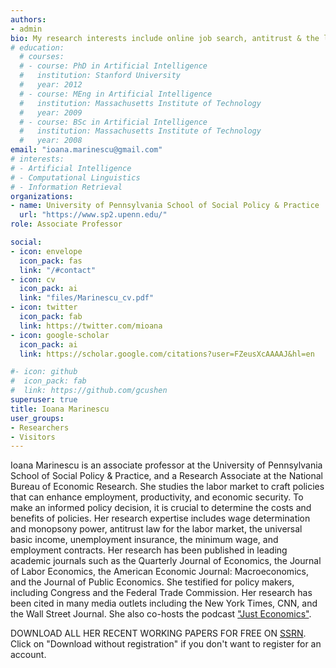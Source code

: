 ```yaml
---
authors:
- admin
bio: My research interests include online job search, antitrust & the labor market, the universal basic income, unemployment insurance, the minimum wage, and employment contracts.
# education:
  # courses:
  # - course: PhD in Artificial Intelligence
  #   institution: Stanford University
  #   year: 2012
  # - course: MEng in Artificial Intelligence
  #   institution: Massachusetts Institute of Technology
  #   year: 2009
  # - course: BSc in Artificial Intelligence
  #   institution: Massachusetts Institute of Technology
  #   year: 2008
email: "ioana.marinescu@gmail.com"
# interests:
# - Artificial Intelligence
# - Computational Linguistics
# - Information Retrieval
organizations:
- name: University of Pennsylvania School of Social Policy & Practice
  url: "https://www.sp2.upenn.edu/"
role: Associate Professor

social:
- icon: envelope
  icon_pack: fas
  link: "/#contact"
- icon: cv
  icon_pack: ai
  link: "files/Marinescu_cv.pdf"
- icon: twitter
  icon_pack: fab
  link: https://twitter.com/mioana
- icon: google-scholar
  icon_pack: ai
  link: https://scholar.google.com/citations?user=FZeusXcAAAAJ&hl=en

#- icon: github
#  icon_pack: fab
#  link: https://github.com/gcushen
superuser: true
title: Ioana Marinescu
user_groups:
- Researchers
- Visitors
---
```


Ioana Marinescu is an associate professor at the University of Pennsylvania School of Social Policy & Practice, and a Research Associate at the National Bureau of Economic Research. She studies the labor market to craft policies that can enhance employment, productivity, and economic security. To make an informed policy decision, it is crucial to determine the costs and benefits of policies. Her research expertise includes wage determination and monopsony power, antitrust law for the labor market, the universal basic income, unemployment insurance, the minimum wage, and employment contracts. Her research has been published in leading academic journals such as the Quarterly Journal of Economics, the Journal of Labor Economics, the American Economic Journal: Macroeconomics, and the Journal of Public Economics. She testified for policy makers, including Congress and the Federal Trade Commission. Her research has been cited in many media outlets including the New York Times, CNN, and the Wall Street Journal. She also co-hosts the podcast ["Just Economics"](https://www.impact.upenn.edu/just-economics/).

DOWNLOAD ALL HER RECENT WORKING PAPERS FOR FREE ON [SSRN](https://papers.ssrn.com/sol3/cf_dev/AbsByAuth.cfm?per_id=415689). Click on "Download without registration" if you don't want to register for an account. 
